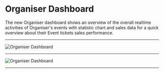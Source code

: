 # Organiser Dashboard

The new Organiser dashboard shows an overview of the overall realtime activities of Organiser's events with statistic chart and sales data for a quick overview about their Event tickets sales performance.

---

![Organiser Dashboard](/images/v2/organiser-dashboard-1.png "Organiser Dashboard")

---

![Organiser Dashboard](/images/v2/organiser-dashboard-2.png "Organiser Dashboard")

---